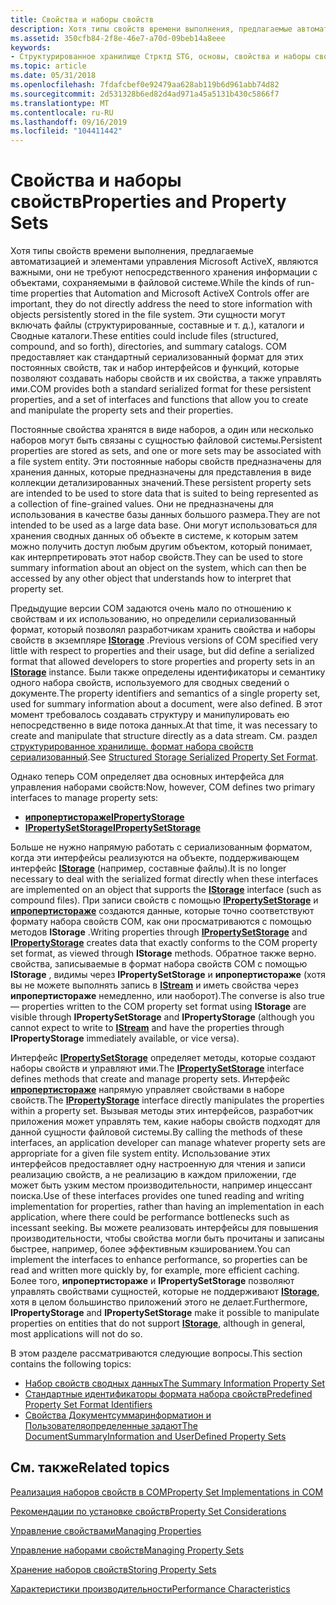 ```yaml
---
title: Свойства и наборы свойств
description: Хотя типы свойств времени выполнения, предлагаемые автоматизацией и элементами управления Microsoft ActiveX, являются важными, они не требуют непосредственного хранения информации с объектами, сохраняемыми в файловой системе.
ms.assetid: 350cfb84-2f8e-46e7-a70d-09beb14a8eee
keywords:
- Структурированное хранилище Стрктд STG, основы, свойства и наборы свойств
ms.topic: article
ms.date: 05/31/2018
ms.openlocfilehash: 7fdafcbef0e92479aa628ab119b6d961abb74d82
ms.sourcegitcommit: 2d531328b6ed82d4ad971a45a5131b430c5866f7
ms.translationtype: MT
ms.contentlocale: ru-RU
ms.lasthandoff: 09/16/2019
ms.locfileid: "104411442"
---
```

# <a name="properties-and-property-sets"></a><span data-ttu-id="24114-104">Свойства и наборы свойств</span><span class="sxs-lookup"><span data-stu-id="24114-104">Properties and Property Sets</span></span>

<span data-ttu-id="24114-105">Хотя типы свойств времени выполнения, предлагаемые автоматизацией и элементами управления Microsoft ActiveX, являются важными, они не требуют непосредственного хранения информации с объектами, сохраняемыми в файловой системе.</span><span class="sxs-lookup"><span data-stu-id="24114-105">While the kinds of run-time properties that Automation and Microsoft ActiveX Controls offer are important, they do not directly address the need to store information with objects persistently stored in the file system.</span></span> <span data-ttu-id="24114-106">Эти сущности могут включать файлы (структурированные, составные и т. д.), каталоги и Сводные каталоги.</span><span class="sxs-lookup"><span data-stu-id="24114-106">These entities could include files (structured, compound, and so forth), directories, and summary catalogs.</span></span> <span data-ttu-id="24114-107">COM предоставляет как стандартный сериализованный формат для этих постоянных свойств, так и набор интерфейсов и функций, которые позволяют создавать наборы свойств и их свойства, а также управлять ими.</span><span class="sxs-lookup"><span data-stu-id="24114-107">COM provides both a standard serialized format for these persistent properties, and a set of interfaces and functions that allow you to create and manipulate the property sets and their properties.</span></span>

<span data-ttu-id="24114-108">Постоянные свойства хранятся в виде наборов, а один или несколько наборов могут быть связаны с сущностью файловой системы.</span><span class="sxs-lookup"><span data-stu-id="24114-108">Persistent properties are stored as sets, and one or more sets may be associated with a file system entity.</span></span> <span data-ttu-id="24114-109">Эти постоянные наборы свойств предназначены для хранения данных, которые предназначены для представления в виде коллекции детализированных значений.</span><span class="sxs-lookup"><span data-stu-id="24114-109">These persistent property sets are intended to be used to store data that is suited to being represented as a collection of fine-grained values.</span></span> <span data-ttu-id="24114-110">Они не предназначены для использования в качестве базы данных большого размера.</span><span class="sxs-lookup"><span data-stu-id="24114-110">They are not intended to be used as a large data base.</span></span> <span data-ttu-id="24114-111">Они могут использоваться для хранения сводных данных об объекте в системе, к которым затем можно получить доступ любым другим объектом, который понимает, как интерпретировать этот набор свойств.</span><span class="sxs-lookup"><span data-stu-id="24114-111">They can be used to store summary information about an object on the system, which can then be accessed by any other object that understands how to interpret that property set.</span></span>

<span data-ttu-id="24114-112">Предыдущие версии COM задаются очень мало по отношению к свойствам и их использованию, но определили сериализованный формат, который позволял разработчикам хранить свойства и наборы свойств в экземпляре [**IStorage**](/windows/desktop/api/Objidl/nn-objidl-istorage) .</span><span class="sxs-lookup"><span data-stu-id="24114-112">Previous versions of COM specified very little with respect to properties and their usage, but did define a serialized format that allowed developers to store properties and property sets in an [**IStorage**](/windows/desktop/api/Objidl/nn-objidl-istorage) instance.</span></span> <span data-ttu-id="24114-113">Были также определены идентификаторы и семантику одного набора свойств, используемого для сводных сведений о документе.</span><span class="sxs-lookup"><span data-stu-id="24114-113">The property identifiers and semantics of a single property set, used for summary information about a document, were also defined.</span></span> <span data-ttu-id="24114-114">В этот момент требовалось создавать структуру и манипулировать ею непосредственно в виде потока данных.</span><span class="sxs-lookup"><span data-stu-id="24114-114">At that time, it was necessary to create and manipulate that structure directly as a data stream.</span></span> <span data-ttu-id="24114-115">См. раздел [структурированное хранилище. формат набора свойств сериализованный](structured-storage-serialized-property-set-format.md).</span><span class="sxs-lookup"><span data-stu-id="24114-115">See [Structured Storage Serialized Property Set Format](structured-storage-serialized-property-set-format.md).</span></span>

<span data-ttu-id="24114-116">Однако теперь COM определяет два основных интерфейса для управления наборами свойств:</span><span class="sxs-lookup"><span data-stu-id="24114-116">Now, however, COM defines two primary interfaces to manage property sets:</span></span>

-   [<span data-ttu-id="24114-117">**ипропертистораже**</span><span class="sxs-lookup"><span data-stu-id="24114-117">**IPropertyStorage**</span></span>](/windows/desktop/api/Propidl/nn-propidl-ipropertystorage)
-   [<span data-ttu-id="24114-118">**IPropertySetStorage**</span><span class="sxs-lookup"><span data-stu-id="24114-118">**IPropertySetStorage**</span></span>](/windows/desktop/api/Propidl/nn-propidl-ipropertysetstorage)

<span data-ttu-id="24114-119">Больше не нужно напрямую работать с сериализованным форматом, когда эти интерфейсы реализуются на объекте, поддерживающем интерфейс [**IStorage**](/windows/desktop/api/Objidl/nn-objidl-istorage) (например, составные файлы).</span><span class="sxs-lookup"><span data-stu-id="24114-119">It is no longer necessary to deal with the serialized format directly when these interfaces are implemented on an object that supports the [**IStorage**](/windows/desktop/api/Objidl/nn-objidl-istorage) interface (such as compound files).</span></span> <span data-ttu-id="24114-120">При записи свойств с помощью [**IPropertySetStorage**](/windows/desktop/api/Propidl/nn-propidl-ipropertysetstorage) и [**ипропертистораже**](/windows/desktop/api/Propidl/nn-propidl-ipropertystorage) создаются данные, которые точно соответствуют формату набора свойств COM, как они просматриваются с помощью методов **IStorage** .</span><span class="sxs-lookup"><span data-stu-id="24114-120">Writing properties through [**IPropertySetStorage**](/windows/desktop/api/Propidl/nn-propidl-ipropertysetstorage) and [**IPropertyStorage**](/windows/desktop/api/Propidl/nn-propidl-ipropertystorage) creates data that exactly conforms to the COM property set format, as viewed through **IStorage** methods.</span></span> <span data-ttu-id="24114-121">Обратное также верно. свойства, записываемые в формат набора свойств COM с помощью **IStorage** , видимы через **IPropertySetStorage** и **ипропертистораже** (хотя вы не можете выполнять запись в [**IStream**](/windows/desktop/api/Objidl/nn-objidl-istream) и иметь свойства через **ипропертистораже** немедленно, или наоборот).</span><span class="sxs-lookup"><span data-stu-id="24114-121">The converse is also true — properties written to the COM property set format using **IStorage** are visible through **IPropertySetStorage** and **IPropertyStorage** (although you cannot expect to write to [**IStream**](/windows/desktop/api/Objidl/nn-objidl-istream) and have the properties through **IPropertyStorage** immediately available, or vice versa).</span></span>

<span data-ttu-id="24114-122">Интерфейс [**IPropertySetStorage**](/windows/desktop/api/Propidl/nn-propidl-ipropertysetstorage) определяет методы, которые создают наборы свойств и управляют ими.</span><span class="sxs-lookup"><span data-stu-id="24114-122">The [**IPropertySetStorage**](/windows/desktop/api/Propidl/nn-propidl-ipropertysetstorage) interface defines methods that create and manage property sets.</span></span> <span data-ttu-id="24114-123">Интерфейс [**ипропертистораже**](/windows/desktop/api/Propidl/nn-propidl-ipropertystorage) напрямую управляет свойствами в наборе свойств.</span><span class="sxs-lookup"><span data-stu-id="24114-123">The [**IPropertyStorage**](/windows/desktop/api/Propidl/nn-propidl-ipropertystorage) interface directly manipulates the properties within a property set.</span></span> <span data-ttu-id="24114-124">Вызывая методы этих интерфейсов, разработчик приложения может управлять тем, какие наборы свойств подходят для данной сущности файловой системы.</span><span class="sxs-lookup"><span data-stu-id="24114-124">By calling the methods of these interfaces, an application developer can manage whatever property sets are appropriate for a given file system entity.</span></span> <span data-ttu-id="24114-125">Использование этих интерфейсов предоставляет одну настроенную для чтения и записи реализацию свойств, а не реализацию в каждом приложении, где может быть узким местом производительности, например инцессант поиска.</span><span class="sxs-lookup"><span data-stu-id="24114-125">Use of these interfaces provides one tuned reading and writing implementation for properties, rather than having an implementation in each application, where there could be performance bottlenecks such as incessant seeking.</span></span> <span data-ttu-id="24114-126">Вы можете реализовать интерфейсы для повышения производительности, чтобы свойства могли быть прочитаны и записаны быстрее, например, более эффективным кэшированием.</span><span class="sxs-lookup"><span data-stu-id="24114-126">You can implement the interfaces to enhance performance, so properties can be read and written more quickly by, for example, more efficient caching.</span></span> <span data-ttu-id="24114-127">Более того, **ипропертистораже** и **IPropertySetStorage** позволяют управлять свойствами сущностей, которые не поддерживают [**IStorage**](/windows/desktop/api/Objidl/nn-objidl-istorage), хотя в целом большинство приложений этого не делает.</span><span class="sxs-lookup"><span data-stu-id="24114-127">Furthermore, **IPropertyStorage** and **IPropertySetStorage** make it possible to manipulate properties on entities that do not support [**IStorage**](/windows/desktop/api/Objidl/nn-objidl-istorage), although in general, most applications will not do so.</span></span>

<span data-ttu-id="24114-128">В этом разделе рассматриваются следующие вопросы.</span><span class="sxs-lookup"><span data-stu-id="24114-128">This section contains the following topics:</span></span>

-   [<span data-ttu-id="24114-129">Набор свойств сводных данных</span><span class="sxs-lookup"><span data-stu-id="24114-129">The Summary Information Property Set</span></span>](the-summary-information-property-set.md)
-   [<span data-ttu-id="24114-130">Стандартные идентификаторы формата набора свойств</span><span class="sxs-lookup"><span data-stu-id="24114-130">Predefined Property Set Format Identifiers</span></span>](predefined-property-set-format-identifiers.md)
-   [<span data-ttu-id="24114-131">Свойства Документсуммаринформатион и Пользователяопределенные задают</span><span class="sxs-lookup"><span data-stu-id="24114-131">The DocumentSummaryInformation and UserDefined Property Sets</span></span>](the-documentsummaryinformation-and-userdefined-property-sets.md)

## <a name="related-topics"></a><span data-ttu-id="24114-132">См. также</span><span class="sxs-lookup"><span data-stu-id="24114-132">Related topics</span></span>

<dl> <dt>

[<span data-ttu-id="24114-133">Реализация наборов свойств в COM</span><span class="sxs-lookup"><span data-stu-id="24114-133">Property Set Implementations in COM</span></span>](property-set-implementations-in-com.md)
</dt> <dt>

[<span data-ttu-id="24114-134">Рекомендации по установке свойств</span><span class="sxs-lookup"><span data-stu-id="24114-134">Property Set Considerations</span></span>](property-set-considerations.md)
</dt> <dt>

[<span data-ttu-id="24114-135">Управление свойствами</span><span class="sxs-lookup"><span data-stu-id="24114-135">Managing Properties</span></span>](managing-properties.md)
</dt> <dt>

[<span data-ttu-id="24114-136">Управление наборами свойств</span><span class="sxs-lookup"><span data-stu-id="24114-136">Managing Property Sets</span></span>](managing-property-sets.md)
</dt> <dt>

[<span data-ttu-id="24114-137">Хранение наборов свойств</span><span class="sxs-lookup"><span data-stu-id="24114-137">Storing Property Sets</span></span>](storing-property-sets.md)
</dt> <dt>

[<span data-ttu-id="24114-138">Характеристики производительности</span><span class="sxs-lookup"><span data-stu-id="24114-138">Performance Characteristics</span></span>](performance-characteristics.md)
</dt> </dl>

 

 




